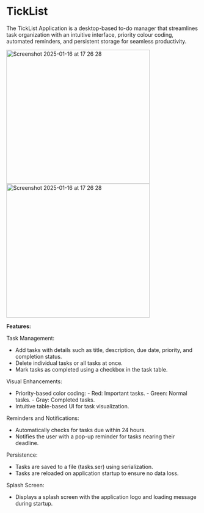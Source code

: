 # TickList
 The TickList Application is a desktop-based to-do manager that streamlines task organization with an intuitive interface, priority colour coding, automated reminders, and persistent storage for seamless productivity.
 
<img width="375" height="350" alt="Screenshot 2025-01-16 at 17 26 28" src="https://github.com/user-attachments/assets/98724153-5179-4ae7-9cba-f4ee81f0fd8e" />

<img width="375" height="350" alt="Screenshot 2025-01-16 at 17 26 28" src="https://github.com/user-attachments/assets/956b3cf5-647d-48f4-86fa-be749030d453" />


**Features:**

Task Management:
- Add tasks with details such as title, description, due date, priority, and completion status.
- Delete individual tasks or all tasks at once.
- Mark tasks as completed using a checkbox in the task table.

Visual Enhancements:
- Priority-based color coding:
          - Red: Important tasks.
          - Green: Normal tasks.
          - Gray: Completed tasks.
- Intuitive  table-based UI for task visualization.

Reminders and Notifications:
- Automatically checks for tasks due within 24 hours.
- Notifies the user with a pop-up reminder for tasks nearing their deadline.

Persistence:
- Tasks are saved to a file (tasks.ser) using serialization.
- Tasks are reloaded on application startup to ensure no data loss.

Splash Screen:
- Displays a splash screen with the application logo and loading message during startup.
